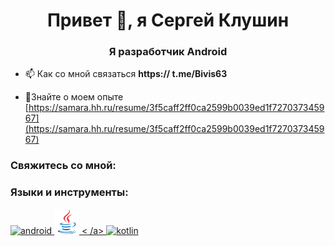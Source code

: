 <h1 align="center">Привет 👋, я Сергей Клушин</h1>
<h3 align="center">Я разработчик Android</h3>

- 📫 Как со мной связаться **https:// t.me/Bivis63**

- 📄Знайте о моем опыте [https://samara.hh.ru/resume/3f5caff2ff0ca2599b0039ed1f727037345967](https://samara.hh.ru/resume/3f5caff2ff0ca2599b0039ed1f727037345967)

<h3 al ign="слева" >Свяжитесь со мной:</h3>
<p align="left">
</p>

<h3 align="left">Языки и инструменты:</h3>
<p align="left"> <a href=" https://developer.android.com" target="_blank" rel="noreferrer"> <img src="https://raw.githubusercontent.com/devicons/devicon/master/icons/android/android-original- wordmark.svg" alt="android" width="40" height="40"/> </a> <a href="https://www.java.com" target="_blank" rel="noreferrer" > <img src="https://raw.githubusercontent.com/devicons/devicon/master/icons/java/java-original.svg" alt="java" width="40" height="40"/> < /a> <a href="https://kotlinlang.org" target="_blank" rel="noreferrer"> <img src="https://www.vectorlogo.zone/logos/kotlinlang/kotlinlang-icon. svg" alt="kotlin" width="40" height="40"/> </a> </p>

